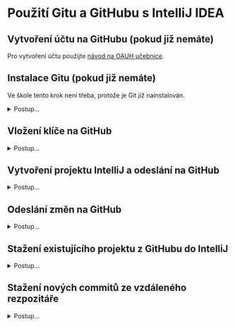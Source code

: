 # Použití Gitu a GitHubu s IntelliJ IDEA

## Vytvoření účtu na GitHubu (pokud již nemáte)

Pro vytvoření účtu použijte [návod na OAUH učebnice](https://github.com/oauh-ucebnice/github-registrace).


## Instalace Gitu (pokud již nemáte)

Ve škole tento krok není třeba, protože je Git již nainstalován.

   <details><summary>Postup...</summary>
1. Git stáhnete ze stránek: [git-scm.com](https://git-scm.com/download/).

1. Při instalaci je třeba potvrdit větší množství voleb, ale většinu z&nbsp;nich lze ponechat ve výchozím nastavení. Změňte si pouze výchozí editor pro úpravu commit message.

   <details><summary>První část postupu (zvolte sami či ponechte výchozí)...</summary>

    1. <br />![](img/git-install_010_download.png)
    1. <br />![](img/git-install_020_64bit.png)
    1. <br />![](img/git-install_030_licence.png)
    1. <br />![](img/git-install_040_folder.png)
    1. <br />![](img/git-install_050_components.png)
    1. <br />![](img/git-install_060_menu.png)

   </details>


1. Zvolte textový editor pro instalaci<br />
   - Zvolte si editor podle své volby. Můžete například použít výchozí editor pro Windows: Notepad
   > Pokud jste na editor _vim_ zvyklí, samozřejmě si můžete ponechat _vim_. Pro běžného uživatele počítače bez dalších zkušeností ale _vim_ není příliš intuitivní na ovládání!

   - ![](img/git-install_070_no-vim.png)<br />![](img/git-install_075_use-notepad.png).

1. Zbytek instalace už nejspíš můžete ponechat beze změny (volby se mohou lišit)

   <details><summary>Druhá část postupu (zvolte sami či ponechte výchozí)...</summary>

    1. <br />![](img/git-install_080_main-branch.png)
    1. <br />![](img/git-install_090_both-git-bash.png)
    1. <br />![](img/git-install_100_bundled-ssh.png)
    1. <br />![](img/git-install_110_openssh.png)
    1. <br />![](img/git-install_120_crlf.png)
    1. <br />![](img/git-install_130_tty.png)
    1. <br />![](img/git-install_140_fast-forward.png)
    1. <br />![](img/git-install_150_credential-manager.png)
    1. <br />![](img/git-install_160_extra.png)
    1. <br />![](img/git-install_170_experimental.png)
    1. <br />![](img/git-install_180_install.png)


   </details>

</details>


## Vložení klíče na GitHub

<details><summary>Postup...</summary>

1. <br />![](img/github-key_010_cmd.png)
1. Nastavte si uživatelské jméno pro zápis autora změn.<br />Použijte uživatelské jméno a e-mail vašeho účtu na GitHubu:
    ```bash
    git config --global user.email "vas-email@domena.cz"
    git config --global user.name "Uživatelské jméno na GitHubu"
    ```
    <br />![](img/github-key_015_git-config.png)
1. Spusťte `ssh-keygen` a nechte si vygenerovat klíče:
    ```bash
    ssh-keygen -t rsa
    ```
    <br />![](img/github-key_020_ssh-keygen.png)
    1. Pokud už jste někdy klíč vytvářeli, můžete použít ten původní.
    1. Cestu ke klíči ponechte výchozí.
    1. Heslo doporučujeme nezadávat, protože byste ho museli zadávat při každém commitu.
1. <br />![](img/github-key_030_ssh-dir.png)
1. <br />![](img/github-key_040_ssh-content.png)
1. <br />![](img/github-key_050_idrsapub-open.png)
1. <br />![](img/github-key_060_notepad.png)
1. <br />![](img/github-key_070_notepad-content.png)
1. <br />![](img/github-key_080_add-key.png)
1. <br />![](img/github-key_090_new-key.png)
1. <br />![](img/github-key_100_add-key.png)

</details>

## Vytvoření projektu IntelliJ a odeslání na GitHub
<details><summary>Postup...</summary>

1. <br />![](img/github-ij_010_new-project.png)
1. <br />![](img/github-ij_020_create-git-repo.png)
1. <br />![](img/github-ij_030_share-github.png)
1. <br />![](img/github-ij_045_repo-account-set.png)
1. <br />![](img/github-ij_050_no-settings.png)
1. <br />![](img/github-ij_060_gitignore.png)
1. <br />![](img/github-ij_065_gitignore-input.png)

</details>

## Odeslání změn na GitHub

<details><summary>Postup...</summary>

1. <br />![](img/github-ij_070_commit.png)
1. <br />![](img/github-ij_080_history.png)
1. <br />![](img/github-ij_090_push.png)
1. <br />![](img/github-ij_095_push-list.png)
1. <br />![](img/github-ij_100_repo.png)
1. <br />![](img/github-ij_110_repo-content.png)

</details>

## Stažení existujícího projektu z GitHubu do IntelliJ

<details><summary>Postup...</summary>

1. Zkopírujte si adresu repozitáře:<br />![](img/github-ij_500_copy-ssh-link.png)
1. Zadejte adresu do úvodního okna po spuštění IntelliJ:<br />
   Pokud máte otevřen jiný projekt, zavřete ho.<br />![](img/github-ij_510_get-from-vcs.png)
1. <br />![](img/github-ij_520_clone.png)

</details>

## Stažení nových commitů ze vzdáleného rezpozitáře

<details><summary>Postup...</summary>

V&nbsp;době, kdy s&nbsp;repozitářem nepracujete, mohlo dojít k&nbsp;nahrání nových commitů do vzdáleného repozitáře.
Mohlo to nastat tak, že:
- Někdo z&nbsp;vašich kolegů nahrál do vzdáleného repozitáře své úpravy.
- Vy jste provedli úpravy projektu na jiném počítači a nahráli změny do repozitáře.

Před začátkem další práce je třeba tyto commity stáhnout tak, abyste měli k&nbsp;dispozici aktuální verzi kódu (pozor, toto se neprovádí automaticky).

1. Otevřete si projekt v&nbsp;IntelliJ a stiskněte „modrou šipku dolů“ („Update project“):<br />
   ![Klikněte na modrou šipku „Update project...“](img/github-ij_600_pull.png)
1. Pokud jste provedli nové commity a ve vzdáleném repozitáři vznikly také nové commity, můžete je zařadit do historie dvojím způsobem:
   1. _merge_ &hellip; commity budou řazeny časově, můžou být tedy promíchány commity z&nbsp;lokálního repozitáře a mezi nimi commity ze vzdáleného. (Hodí se, pokud jste prováděli navzájem nezávislé commity a chcete v&nbsp;historii zachovat časovou posloupnost akcí.)
   2. _rebase_ &hellip; v&nbsp;historii budou nejprve všechny commity ze vzdáleného repozitáře a pak teprve všechny nové commity z&nbsp;lokálního repozitáře. (Hodí se, pokud jste dělali lokální více commitů, které ale dohromady tvoří jednu akci.)
   
   ![Vyberte strategii řazení nových commitů „merge“ nebo „rebase“...](img/github-ij_610_merge-rebase.png)
1. Pokud některé vzdálené commity upravují stejné řádky, které jste mezitím měnil(a) i vy, dojde ke _kolizi_ a IntelliJ zobrazí vedle sebe kód ze vzdáleného repozitáře a z&nbsp;vašeho lokálního repozitáře. Musíte pak rozhodnout, jak má výsledek vypadat.
1. Nyní budete mít v&nbsp;historii všechny commity z&nbsp;lokálního i vzdáleného repozitáře a aktuální kód.

</details>

